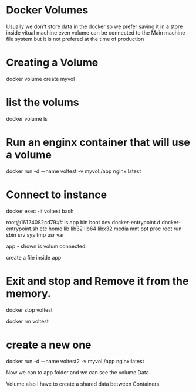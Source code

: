 # Docker Volumes

Usually we don't store data in the docker so we prefer saving it in a store inside vitual machine even volume can be connected to the Main machine file system but it is not prefered at the time of production

# Creating a Volume

docker volume create myvol

# list the volums 

docker volume ls

# Run an enginx container that will use a volume

docker run -d --name voltest -v myvol:/app nginx:latest

# Connect to instance 

docker exec -it voltest bash

root@16124082cd79:/# ls
app  bin  boot  dev  docker-entrypoint.d  docker-entrypoint.sh  etc  home  lib  lib32  lib64  libx32  media  mnt  opt  proc  root  run 
sbin  srv  sys   tmp  usr  var

app - shown is volum connected.

create a file inside app 

# Exit and stop and Remove it from the memory.

docker stop voltest 

docker rm voltest

# create a new one 

docker run -d --name voltest2 -v myvol:/app nginx:latest

Now we can to app folder and we can see the volume Data

Volume also I have to create a shared data between Containers